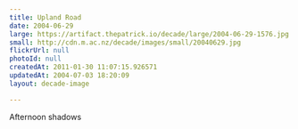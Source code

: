```yaml
---
title: Upland Road
date: 2004-06-29
large: https://artifact.thepatrick.io/decade/large/2004-06-29-1576.jpg
small: http://cdn.m.ac.nz/decade/images/small/20040629.jpg
flickrUrl: null
photoId: null
createdAt: 2011-01-30 11:07:15.926571
updatedAt: 2004-07-03 18:20:09
layout: decade-image

---
```

Afternoon shadows

